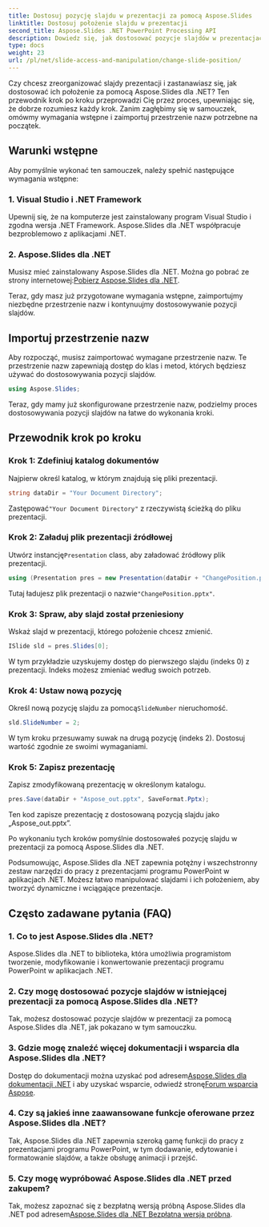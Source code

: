 ```yaml
---
title: Dostosuj pozycję slajdu w prezentacji za pomocą Aspose.Slides
linktitle: Dostosuj położenie slajdu w prezentacji
second_title: Aspose.Slides .NET PowerPoint Processing API
description: Dowiedz się, jak dostosować pozycje slajdów w prezentacjach programu PowerPoint za pomocą Aspose.Slides dla .NET. Popraw swoje umiejętności prezentacji!
type: docs
weight: 23
url: /pl/net/slide-access-and-manipulation/change-slide-position/
---
```


Czy chcesz zreorganizować slajdy prezentacji i zastanawiasz się, jak dostosować ich położenie za pomocą Aspose.Slides dla .NET? Ten przewodnik krok po kroku przeprowadzi Cię przez proces, upewniając się, że dobrze rozumiesz każdy krok. Zanim zagłębimy się w samouczek, omówmy wymagania wstępne i zaimportuj przestrzenie nazw potrzebne na początek.

## Warunki wstępne

Aby pomyślnie wykonać ten samouczek, należy spełnić następujące wymagania wstępne:

### 1. Visual Studio i .NET Framework

Upewnij się, że na komputerze jest zainstalowany program Visual Studio i zgodna wersja .NET Framework. Aspose.Slides dla .NET współpracuje bezproblemowo z aplikacjami .NET.

### 2. Aspose.Slides dla .NET

 Musisz mieć zainstalowany Aspose.Slides dla .NET. Można go pobrać ze strony internetowej:[Pobierz Aspose.Slides dla .NET](https://releases.aspose.com/slides/net/).

Teraz, gdy masz już przygotowane wymagania wstępne, zaimportujmy niezbędne przestrzenie nazw i kontynuujmy dostosowywanie pozycji slajdów.

## Importuj przestrzenie nazw

Aby rozpocząć, musisz zaimportować wymagane przestrzenie nazw. Te przestrzenie nazw zapewniają dostęp do klas i metod, których będziesz używać do dostosowywania pozycji slajdów.

```csharp
using Aspose.Slides;
```

Teraz, gdy mamy już skonfigurowane przestrzenie nazw, podzielmy proces dostosowywania pozycji slajdów na łatwe do wykonania kroki.

## Przewodnik krok po kroku

### Krok 1: Zdefiniuj katalog dokumentów

Najpierw określ katalog, w którym znajdują się pliki prezentacji.

```csharp
string dataDir = "Your Document Directory";
```

 Zastępować`"Your Document Directory"` z rzeczywistą ścieżką do pliku prezentacji.

### Krok 2: Załaduj plik prezentacji źródłowej

 Utwórz instancję`Presentation` class, aby załadować źródłowy plik prezentacji.

```csharp
using (Presentation pres = new Presentation(dataDir + "ChangePosition.pptx"))
```

 Tutaj ładujesz plik prezentacji o nazwie`"ChangePosition.pptx"`.

### Krok 3: Spraw, aby slajd został przeniesiony

Wskaż slajd w prezentacji, którego położenie chcesz zmienić.

```csharp
ISlide sld = pres.Slides[0];
```

W tym przykładzie uzyskujemy dostęp do pierwszego slajdu (indeks 0) z prezentacji. Indeks możesz zmieniać według swoich potrzeb.

### Krok 4: Ustaw nową pozycję

 Określ nową pozycję slajdu za pomocą`SlideNumber` nieruchomość.

```csharp
sld.SlideNumber = 2;
```

W tym kroku przesuwamy suwak na drugą pozycję (indeks 2). Dostosuj wartość zgodnie ze swoimi wymaganiami.

### Krok 5: Zapisz prezentację

Zapisz zmodyfikowaną prezentację w określonym katalogu.

```csharp
pres.Save(dataDir + "Aspose_out.pptx", SaveFormat.Pptx);
```

Ten kod zapisze prezentację z dostosowaną pozycją slajdu jako „Aspose_out.pptx”.

Po wykonaniu tych kroków pomyślnie dostosowałeś pozycję slajdu w prezentacji za pomocą Aspose.Slides dla .NET.

Podsumowując, Aspose.Slides dla .NET zapewnia potężny i wszechstronny zestaw narzędzi do pracy z prezentacjami programu PowerPoint w aplikacjach .NET. Możesz łatwo manipulować slajdami i ich położeniem, aby tworzyć dynamiczne i wciągające prezentacje.

## Często zadawane pytania (FAQ)

### 1. Co to jest Aspose.Slides dla .NET?

Aspose.Slides dla .NET to biblioteka, która umożliwia programistom tworzenie, modyfikowanie i konwertowanie prezentacji programu PowerPoint w aplikacjach .NET.

### 2. Czy mogę dostosować pozycje slajdów w istniejącej prezentacji za pomocą Aspose.Slides dla .NET?

Tak, możesz dostosować pozycje slajdów w prezentacji za pomocą Aspose.Slides dla .NET, jak pokazano w tym samouczku.

### 3. Gdzie mogę znaleźć więcej dokumentacji i wsparcia dla Aspose.Slides dla .NET?

 Dostęp do dokumentacji można uzyskać pod adresem[Aspose.Slides dla dokumentacji .NET](https://reference.aspose.com/slides/net/) i aby uzyskać wsparcie, odwiedź stronę[Forum wsparcia Aspose](https://forum.aspose.com/).

### 4. Czy są jakieś inne zaawansowane funkcje oferowane przez Aspose.Slides dla .NET?

Tak, Aspose.Slides dla .NET zapewnia szeroką gamę funkcji do pracy z prezentacjami programu PowerPoint, w tym dodawanie, edytowanie i formatowanie slajdów, a także obsługę animacji i przejść.

### 5. Czy mogę wypróbować Aspose.Slides dla .NET przed zakupem?

 Tak, możesz zapoznać się z bezpłatną wersją próbną Aspose.Slides dla .NET pod adresem[Aspose.Slides dla .NET Bezpłatna wersja próbna](https://releases.aspose.com/).